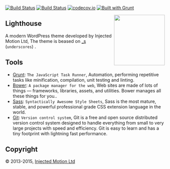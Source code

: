 [![Build Status](https://travis-ci.org/rousnay/lighthouse.svg?branch=master)](https://travis-ci.org/rousnay/lighthouse)
[![Build Status](https://scrutinizer-ci.com/g/rousnay/lighthouse/badges/build.png?b=master)](https://scrutinizer-ci.com/g/rousnay/lighthouse/build-status/master)
[![codecov.io](http://codecov.io/github/rousnay/lighthouse/coverage.svg?branch=develop)](http://codecov.io/github/rousnay/lighthouse?branch=master)
[![Built with Grunt](https://cdn.gruntjs.com/builtwith.png)](http://gruntjs.com/)

<img align="right" height="160" src="http://genuineimitation.co.uk/lighthouse/wp-content/uploads/2015/12/lighthouse-logo-300x69.png">

Lighthouse
-----------------------------

A modern WordPress theme developed by Injected Motion Ltd, The theme is beased on [_s](http://underscores.me/) (`underscores`) .

Tools
---------

* [Grunt](http://gruntjs.com/): `The JavaScript Task Runner`, Automation, performing repetitive tasks like minification, compilation, unit testing and linting.
* [Bower](http://bower.io/): `A package manager for the web`, Web sites are made of lots of things — frameworks, libraries, assets, and utilities. Bower manages all these things for you..
* [Sass](http://sass-lang.com/): `Syntactically Awesome Style Sheets`, Sass is the most mature, stable, and powerful professional grade CSS extension language in the world.
* [Git](https://git-scm.com/): `Version control system`, Git is a free and open source distributed version control system designed to handle everything from small to very large projects with speed and efficiency. Git is easy to learn and has a tiny footprint with lightning fast performance.

Copyright
---------
© 2013-2015, [Injected Motion Ltd](http://injectedmotion.com)